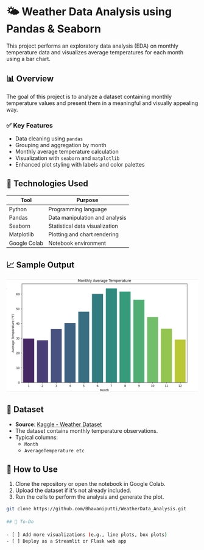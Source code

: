 # 🌤️ Weather Data Analysis using Pandas & Seaborn

This project performs an exploratory data analysis (EDA) on monthly temperature data and visualizes average temperatures for each month using a bar chart.

## 📊 Overview

The goal of this project is to analyze a dataset containing monthly temperature values and present them in a meaningful and visually appealing way.

### ✅ Key Features
- Data cleaning using `pandas`
- Grouping and aggregation by month
- Monthly average temperature calculation
- Visualization with `seaborn` and `matplotlib`
- Enhanced plot styling with labels and color palettes

## 🔧 Technologies Used

| Tool        | Purpose                          |
|-------------|----------------------------------|
| Python      | Programming language             |
| Pandas      | Data manipulation and analysis   |
| Seaborn     | Statistical data visualization   |
| Matplotlib  | Plotting and chart rendering     |
| Google Colab| Notebook environment             |

## 📈 Sample Output

![Monthly Avg Temperature Plot](https://github.com/Bhavaniputti/WeatherData_Analysis/blob/main/sample_plot.png)


## 📁 Dataset

- **Source**: [Kaggle - Weather Dataset](https://www.kaggle.com/)
- The dataset contains monthly temperature observations.
- Typical columns:
  - `Month`
  - `AverageTemperature etc `
## 🚀 How to Use

1. Clone the repository or open the notebook in Google Colab.
2. Upload the dataset if it's not already included.
3. Run the cells to perform the analysis and generate the plot.

```bash
git clone https://github.com/Bhavaniputti/WeatherData_Analysis.git

## 📌 To-Do

- [ ] Add more visualizations (e.g., line plots, box plots)
- [ ] Deploy as a Streamlit or Flask web app 
